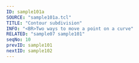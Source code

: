 ```yaml
---
ID: sample101a
SOURCE: "sample101a.tcl"
TITLE: "Contour subdivision"
INFO: "<BR>Two ways to move a point on a curve"
RELATED: "sample07 sample101"
seqNo: 10
prevID: sample101
nextID: sample102
---
```

